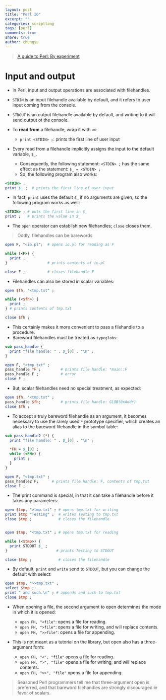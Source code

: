 ```yaml
---
layout: post
title: "Perl IO"
excerpt: ""
categories: scriptlang
tags: [perl]
comments: true
share: true
author: chungyu
---
```

> [A guide to Perl: By experiment](http://matt.might.net/articles/perl-by-example/)

# Input and output

* In Perl, input and output operations are associated with filehandles.
* `STDIN` is an input filehandle available by default, and it refers to user input coming from the console.
* `STDOUT` is an output filehandle available by default, and writing to it will send output ot the console.

* To **read from** a filehandle, wrap it with `<>`:
  * `print <STDIN> ;`:  prints the first line of user input
* Every read from a filehandle implicitly assigns the input to the default variable, `$_`.
  * Consequently, the following statement: `<STDIN> ;` has the same effect as the statement: `$_ = <STDIN> ;`
  * So, the following program also works:

```perl
<STDIN> ;
print $_ ;  # prints the first line of user input
```


* In fact, `print` uses the default `$_` if no arguments are given, so the following program works as well:

```perl
<STDIN> ; # puts the first line in $_
print ;   # prints the value in $_
```

* The `open` operator can establish new filehandles; `close` closes them.

> Oddly, filehandles can be barewords:

```perl
open F, "<io.pl";  # opens io.pl for reading as F

while (<F>) {
  print ;
}                  # prints contents of io.pl

close F ;          # closes filehandle F
```

* Filehandles can also be stored in scalar variables:

```perl
open $fh, "<tmp.txt" ;

while (<$fh>) {
  print ;
} # prints contents of tmp.txt

close $fh ;
```


* This certainly makes it more convenient to pass a filehandle to a procedure.
* Bareword filehandles must be treated as `typeglobs`:

```perl
sub pass_handle {
  print "file handle: " . $_[0] . "\n" ;
}

open F, "<tmp.txt" ;
pass_handle *F ;         # prints file handle: *main::F
pass_handle F ;          # error
close F ;
```

* But, scalar filehandles need no special treatment, as expected:

```perl
open $fh, "<tmp.txt" ;
pass_handle $fh;         # prints file handle: GLOB(0xAddr)
close $fh ;
```

* To accept a truly bareword filehandle as an argument, it becomes necessary to use the rarely used `*` prototype specifier, which creates an alias to the bareword filehandle in the symbol table:

```perl
sub pass_handle2 (*) {
  print "file handle: " . $_[0] . "\n" ;

  *FH = $_[0] ;
  while (<FH>) {
    print ;
  }
}

open F, "<tmp.txt" ;
pass_handle2 F;      # prints file handle: F, contents of tmp.txt
close F ;
```


* The print command is special, in that it can take a filehandle before it takes any parameters:

```perl
open $tmp, ">tmp.txt" ; # opens tmp.txt for writing
print $tmp "Testing" ;  # writes Testing to tmp.txt
close $tmp ;            # closes the filehandle


open $tmp, "<tmp.txt" ; # opens tmp.txt for reading

while (<$tmp>) {
  print STDOUT $_ ;             
}                      # prints Testing to STDOUT

close $tmp ;            # closes the filehandle
```


* By default, `print` and `write` send to `STDOUT`, but you can change the default with select:

```perl
open $tmp, ">>tmp.txt" ;
select $tmp ;
print " and such.\n" ; # appends and such to tmp.txt
close $tmp ;
```

* When opening a file, the second argument to open determines the mode in which it is opened:
  * `open FH, "<file"`: opens a file for reading.
  * `open FH, ">file"`: opens a file for writing, and will replace contents.
  * `open FH, ">>file"`: opens a file for appending.

* This is not meant as a tutorial on the library, but open also has a three-argument form:
  * `open FH, "<", "file"` opens a file for reading.
  * `open FH, ">", "file"` opens a file for writing, and will replace contents.
  * `open FH, ">>", "file"` opens a file for appending.

> Seasoned Perl programmers tell me that three-argument open is preferred, and that bareword filehandles are strongly discouraged in favor of scalars.
